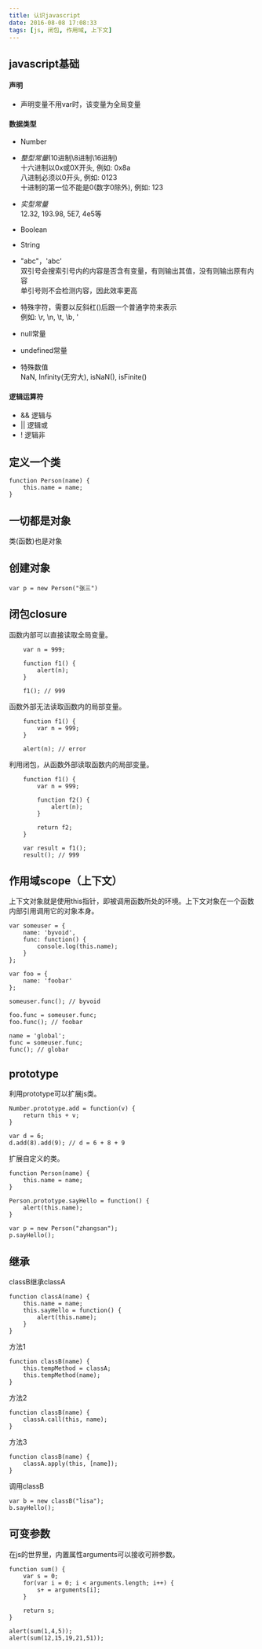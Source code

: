 ```yaml
---
title: 认识javascript
date: 2016-08-08 17:08:33
tags: [js, 闭包, 作用域, 上下文]
---
```

## javascript基础

#### 声明
* 声明变量不用var时，该变量为全局变量

#### 数据类型
* Number  
 * *整型常量*(10进制\8进制\16进制)  
 	 十六进制以0x或0X开头, 例如: 0x8a  
    八进制必须以0开头, 例如: 0123  
    十进制的第一位不能是0(数字0除外), 例如: 123
 * *实型常量*  
   12.32, 193.98, 5E7, 4e5等
  
* Boolean
* String  
 * "abc"，'abc'  
   双引号会搜索引号内的内容是否含有变量，有则输出其值，没有则输出原有内容  
   单引号则不会检测内容，因此效率更高
 * 特殊字符，需要以反斜杠(\)后跟一个普通字符来表示  
   例如: \r, \n, \t, \b, \'
* null常量
* undefined常量
* 特殊数值  
  NaN, Infinity(无穷大), isNaN(), isFinite()

#### 逻辑运算符
* && 逻辑与
* || 逻辑或
* ! 逻辑非

## 定义一个类
    function Person(name) {
    	this.name = name;
    }
## 一切都是对象
类(函数)也是对象

## 创建对象
    var p = new Person("张三")

## 闭包closure
函数内部可以直接读取全局变量。  
     
        var n = 999;
        
        function f1() {
        	alert(n);
        }
        
        f1(); // 999
函数外部无法读取函数内的局部变量。  
        
        function f1() {
        	var n = 999;
        }
        
        alert(n); // error
利用闭包，从函数外部读取函数内的局部变量。

        function f1() {
        	var n = 999;
        	
        	function f2() {
        		alert(n);
        	}
        	
        	return f2;
        }
        
        var result = f1();
        result(); // 999

## 作用域scope（上下文）
上下文对象就是使用this指针，即被调用函数所处的环境。上下文对象在一个函数内部引用调用它的对象本身。  

    var someuser = {
    	name: 'byvoid',
    	func: function() {
    		console.log(this.name);
    	}
    };
    
    var foo = {
    	name: 'foobar'
    };
    
    someuser.func(); // byvoid
    
    foo.func = someuser.func;
    foo.func(); // foobar
    
    name = 'global';
    func = someuser.func;
    func(); // globar

## prototype
利用prototype可以扩展js类。  
    
    Number.prototype.add = function(v) {
    	return this + v;
    }    
    
    var d = 6;
    d.add(8).add(9); // d = 6 + 8 + 9

扩展自定义的类。

    function Person(name) {
    	this.name = name;
    }
    
    Person.prototype.sayHello = function() {
    	alert(this.name);
    }
    
    var p = new Person("zhangsan");
    p.sayHello();

## 继承
classB继承classA

    function classA(name) {
    	this.name = name;
    	this.sayHello = function() {
    		alert(this.name);
    	}
    }
方法1
    
    function classB(name) {
    	this.tempMethod = classA;
    	this.tempMethod(name);
    }
方法2

    function classB(name) {
    	classA.call(this, name);
    }
方法3

    function classB(name) {
    	classA.apply(this, [name]);
    }
调用classB

    var b = new classB("lisa");
    b.sayHello();

## 可变参数
在js的世界里，内置属性arguments可以接收可辨参数。

    function sum() {
    	var s = 0;
    	for(var i = 0; i < arguments.length; i++) {
    		s+ = arguments[i];
    	}
    	
    	return s;
    }
    
    alert(sum(1,4,5));
    alert(sum(12,15,19,21,51));


